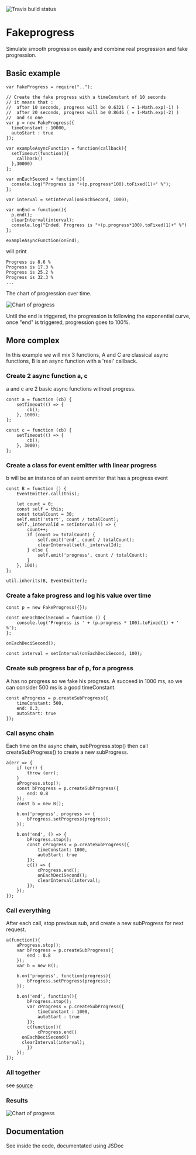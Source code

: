 ![Travis build status](https://www.travis-ci.org/piercus/fake-progress.svg?branch=master)
# Fakeprogress

Simulate smooth progression easily and combine real progression and fake progression.

## Basic example

```
var FakeProgress = require("..");

// Create the fake progress with a timeConstant of 10 seconds
// it means that :
//  after 10 seconds, progress will be 0.6321 ( = 1-Math.exp(-1) )
//  after 20 seconds, progress will be 0.8646 ( = 1-Math.exp(-2) )
//  and so one
var p = new FakeProgress({
  timeConstant : 10000,
  autoStart : true
});

var exampleAsyncFunction = function(callback){
  setTimeout(function(){
    callback()
  },30000)
};

var onEachSecond = function(){
  console.log("Progress is "+(p.progress*100).toFixed(1)+" %");
};

var interval = setInterval(onEachSecond, 1000);

var onEnd = function(){
  p.end();
  clearInterval(interval);
  console.log("Ended. Progress is "+(p.progress*100).toFixed(1)+" %")
};

exampleAsyncFunction(onEnd);
```

will print

```
Progress is 8.6 %
Progress is 17.3 %
Progress is 25.2 %
Progress is 32.3 %
...
```

The chart of progression over time.

![Chart of progress](./example.png)

Until the end is triggered, the progression is following the exponential curve, once "end" is triggered, progression goes to 100%.

## More complex

In this example we will mix 3 functions, A and C are classical async functions, B is an async function with a 'real' callback.


### Create 2 async function a, c

a and c are 2 basic async functions without progress.
```
const a = function (cb) {
	setTimeout(() => {
		cb();
	}, 1000);
};

const c = function (cb) {
	setTimeout(() => {
		cb();
	}, 3000);
};
```

### Create a class for event emitter with linear progress

b will be an instance of an event emmiter that has a progress event

```
const B = function () {
	EventEmitter.call(this);

	let count = 0;
	const self = this;
	const totalCount = 30;
	self.emit('start', count / totalCount);
	self._intervalId = setInterval(() => {
		count++;
		if (count >= totalCount) {
			self.emit('end', count / totalCount);
			clearInterval(self._intervalId);
		} else {
			self.emit('progress', count / totalCount);
		}
	}, 100);
};

util.inherits(B, EventEmitter);
```

### Create a fake progress and log his value over time

```
const p = new FakeProgress({});

const onEachDeciSecond = function () {
	console.log('Progress is ' + (p.progress * 100).toFixed(1) + ' %');
};

onEachDeciSecond();

const interval = setInterval(onEachDeciSecond, 100);
```

### Create sub progress bar of p, for a progress

A has no progress so we fake his progress.
A succeed in 1000 ms, so we can consider 500 ms is a good timeConstant.

```
const aProgress = p.createSubProgress({
	timeConstant: 500,
	end: 0.3,
	autoStart: true
});
```


### Call async chain

Each time on the async chain, subProgress.stop() then call createSubProgress() to create a new subProgress.

```
a(err => {
	if (err) {
		throw (err);
	}
	aProgress.stop();
	const bProgress = p.createSubProgress({
		end: 0.8
	});
	const b = new B();

	b.on('progress', progress => {
		bProgress.setProgress(progress);
	});

	b.on('end', () => {
		bProgress.stop();
		const cProgress = p.createSubProgress({
			timeConstant: 1000,
			autoStart: true
		});
		c(() => {
			cProgress.end();
			onEachDeciSecond();
			clearInterval(interval);
		});
	});
});
```

### Call everything

After each call, stop previous sub, and create a new subProgress for next request.

```
a(function(){
	aProgress.stop();
	var bProgress = p.createSubProgress({
		end : 0.8
	});
	var b = new B();

	b.on('progress', function(progress){
		bProgress.setProgress(progress);
	});

	b.on('end', function(){
		bProgress.stop();
		var cProgress = p.createSubProgress({
			timeConstant : 1000,
			autoStart : true
		});
		c(function(){
			cProgress.end()
      onEachDeciSecond()
      clearInterval(interval);
		})
	});
});
```

### All together

see [source](./test/complex-example.js)

### Results

![Chart of progress](./complexExample.png)

## Documentation

See inside the code, documentated using JSDoc
